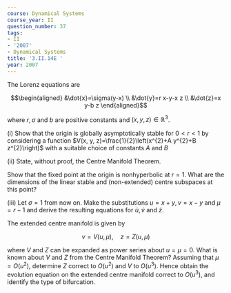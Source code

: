 ```yaml
---
course: Dynamical Systems
course_year: II
question_number: 37
tags:
- II
- '2007'
- Dynamical Systems
title: '3.II.14E '
year: 2007
---
```



The Lorenz equations are

$$\begin{aligned}
&\dot{x}=\sigma(y-x) \\
&\dot{y}=r x-y-x z \\
&\dot{z}=x y-b z
\end{aligned}$$

where $r, \sigma$ and $b$ are positive constants and $(x, y, z) \in \mathbb{R}^{3}$.

(i) Show that the origin is globally asymptotically stable for $0<r<1$ by considering a function $V(x, y, z)=\frac{1}{2}\left(x^{2}+A y^{2}+B z^{2}\right)$ with a suitable choice of constants $A$ and $B$

(ii) State, without proof, the Centre Manifold Theorem.

Show that the fixed point at the origin is nonhyperbolic at $r=1$. What are the dimensions of the linear stable and (non-extended) centre subspaces at this point?

(iii) Let $\sigma=1$ from now on. Make the substitutions $u=x+y, v=x-y$ and $\mu=r-1$ and derive the resulting equations for $\dot{u}, \dot{v}$ and $\dot{z}$.

The extended centre manifold is given by

$$v=V(u, \mu), \quad z=Z(u, \mu)$$

where $V$ and $Z$ can be expanded as power series about $u=\mu=0$. What is known about $V$ and $Z$ from the Centre Manifold Theorem? Assuming that $\mu=O\left(u^{2}\right)$, determine $Z$ correct to $O\left(u^{2}\right)$ and $V$ to $O\left(u^{3}\right)$. Hence obtain the evolution equation on the extended centre manifold correct to $O\left(u^{3}\right)$, and identify the type of bifurcation.